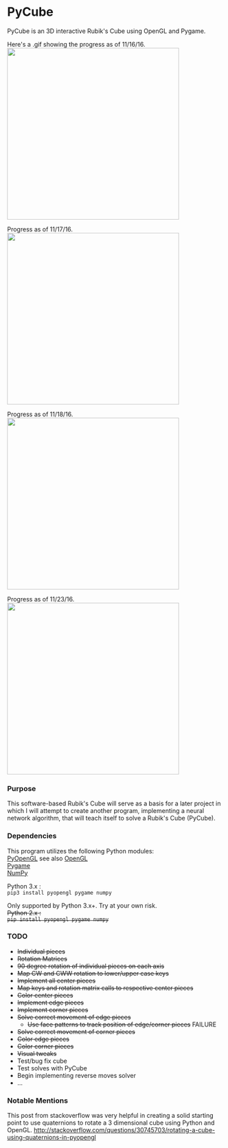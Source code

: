 # PyCube

PyCube is an 3D interactive Rubik's Cube using OpenGL and Pygame.

Here's a .gif showing the progress as of 11/16/16.  
<img src="resources/pycube_cpcs.gif" width="400">

Progress as of 11/17/16.  
<img src="resources/pycube_centers_edges.gif" width="400">

Progress as of 11/18/16.  
<img src="resources/pycube_all.gif" width="400">

Progress as of 11/23/16.  
<img src="resources/pycube_all_exp.gif" width="400">

### Purpose
This software-based Rubik's Cube will serve as a basis for a later
project in which I will attempt to create another program, implementing
a neural network algorithm, that will teach itself to solve a Rubik's Cube (PyCube).

### Dependencies

This program utilizes the following Python modules:  
[PyOpenGL](pyopengl.sourceforge.net/) see also [OpenGL](https://www.opengl.org/)  
[Pygame](http://pygame.org/)  
[NumPy](http://www.numpy.org/)

Python 3.x :  
`pip3 install pyopengl pygame numpy`

Only supported by Python 3.x+. Try at your own risk.  
~~Python 2.x :  
`pip install pyopengl pygame numpy`~~  


### TODO

* ~~Individual pieces~~
* ~~Rotation Matrices~~
* ~~90 degree rotation of individual pieces on each axis~~
* ~~Map CW and CWW rotation to lower/upper case keys~~
* ~~Implement all center pieces~~
* ~~Map keys and rotation matrix calls to respective center pieces~~
* ~~Color center pieces~~
* ~~Implement edge pieces~~
* ~~Implement corner pieces~~
* ~~Solve correct movement of edge pieces~~
    * ~~Use face patterns to track position of edge/corner pieces~~ FAILURE
* ~~Solve correct movement of corner pieces~~
* ~~Color edge pieces~~
* ~~Color corner pieces~~
* ~~Visual tweaks~~
* Test/bug fix cube
* Test solves with PyCube
* Begin implementing reverse moves solver
* ...

### Notable Mentions

This post from stackoverflow was very helpful in creating a solid starting point
to use quaternions to rotate a 3 dimensional cube using Python and OpenGL.
http://stackoverflow.com/questions/30745703/rotating-a-cube-using-quaternions-in-pyopengl
